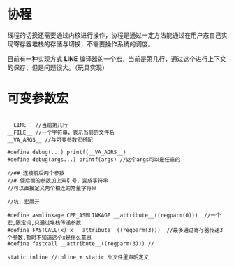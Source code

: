 # 协程

线程的切换还需要通过内核进行操作，协程是通过一定方法能通过在用户态自己实现寄存器堆栈的存储与切换，不需要操作系统的调度。

目前有一种实现方式 __LINE__ 编译器的一个宏，当前是第几行，通过这个进行上下文的保存，但是问题很大。（玩具实现） 

# 可变参数宏

```

__LINE__ //当前第几行
__FILE__ //一个字符串，表示当前的文件名
__VA_ARGS__ //与可变参数宏搭配

#define debug(...) printf(__VA_AGRS__)
#define debug(args...) printf(args) //这个args可以是任意的

//## 连接前后两个参数
//# 使后面的参数加上双引号，变成字符串
//可以直接定义两个相连的常量字符串

//坑，宏展开

#define asmlinkage CPP_ASMLINKAGE __attribute__((regparm(0)))  //一个宏,限定词,只通过堆栈传递参数
#define FASTCALL(x) x __attribute__((regparm(3)))  //最多通过寄存器传递3个参数,暂时不知道这个x是什么意思
#define fastcall __attribute__((regparm(3))) //

static inline //inline + static 头文件里声明定义

```